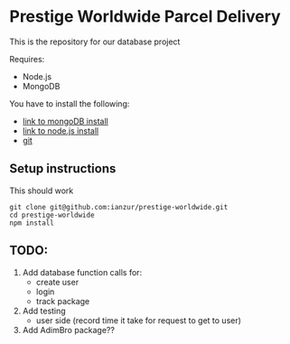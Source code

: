 # Prestige Worldwide Parcel Delivery
This is the repository for our database project

Requires:
* Node.js 
* MongoDB

You have to install the following:
* [link to mongoDB install](https://docs.mongodb.com/manual/installation/)
* [link to node.js install](https://nodejs.org/en/download/)
* [git](https://git-scm.com/book/en/v2/Getting-Started-Installing-Git)

## Setup instructions
This should work

```
git clone git@github.com:ianzur/prestige-worldwide.git
cd prestige-worldwide
npm install
```

## TODO:
1. Add database function calls for:
    - create user
    - login
    - track package
2. Add testing
    - user side (record time it take for request to get to user)
3. Add AdimBro package?? 